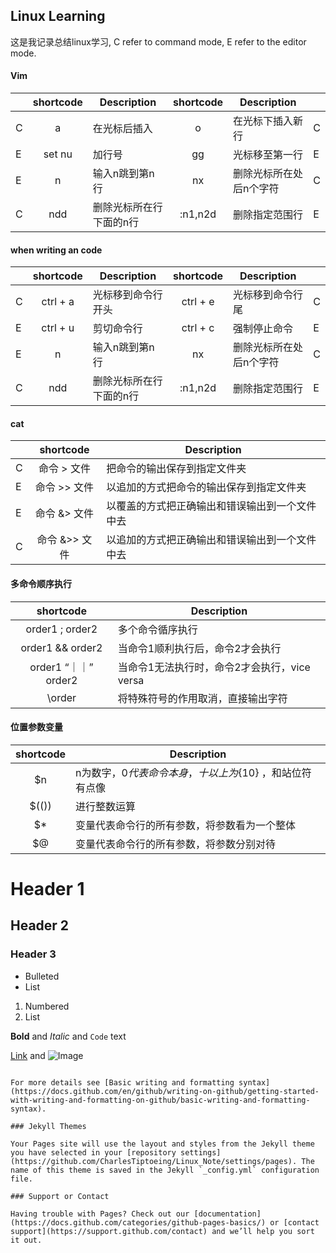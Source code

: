## Linux Learning

这是我记录总结linux学习, C refer to command mode, E refer to the editor mode.

#### Vim

| | shortcode | Description | shortcode | Description | |
| - | :-: | - | :-: | - | - |
| C | a | 在光标后插入 | o | 在光标下插入新行 | C |
| E | set nu | 加行号 | gg | 光标移至第一行 | E |
| E | n | 输入n跳到第n行 | nx | 删除光标所在处后n个字符 | C |
| C | ndd | 删除光标所在行下面的n行 | :n1,n2d | 删除指定范围行 | E |


#### when writing an code
| | shortcode | Description | shortcode | Description | |
| - | :-: | - | :-: | - | - |
| C | ctrl + a | 光标移到命令行开头 | ctrl + e | 光标移到命令行尾 | C |
| E | ctrl + u | 剪切命令行 | ctrl + c | 强制停止命令 | E |
| E | n | 输入n跳到第n行 | nx | 删除光标所在处后n个字符 | C |
| C | ndd | 删除光标所在行下面的n行 | :n1,n2d | 删除指定范围行 | E |

#### cat
| | shortcode | Description | 
| - | :-: | - | 
| C | 命令 > 文件 | 把命令的输出保存到指定文件夹 | 
| E | 命令 >> 文件 | 以追加的方式把命令的输出保存到指定文件夹 | 
| E | 命令 &> 文件 | 以覆盖的方式把正确输出和错误输出到一个文件中去 |
| C | 命令 &>> 文件 | 以追加的方式把正确输出和错误输出到一个文件中去 | 

#### 多命令顺序执行
| shortcode | Description | 
| :-: | - | 
| order1 ; order2 | 多个命令循序执行 | 
| order1 && order2 | 当命令1顺利执行后，命令2才会执行 | 
| order1 “｜｜” order2 | 当命令1无法执行时，命令2才会执行，vice versa |
| \order | 将特殊符号的作用取消，直接输出字符 |


#### 位置参数变量
| shortcode | Description | 
| :-: | - | 
| $n | n为数字，$0代表命令本身，十以上为${10} ，和站位符有点像| 
| $(()) | 进行整数运算| 
| $* | 变量代表命令行的所有参数，将参数看为一个整体 |
| $@ | 变量代表命令行的所有参数，将参数分别对待 |


# Header 1
## Header 2
### Header 3

- Bulleted
- List

1. Numbered
2. List

**Bold** and _Italic_ and `Code` text

[Link](url) and ![Image](src)
```

For more details see [Basic writing and formatting syntax](https://docs.github.com/en/github/writing-on-github/getting-started-with-writing-and-formatting-on-github/basic-writing-and-formatting-syntax).

### Jekyll Themes

Your Pages site will use the layout and styles from the Jekyll theme you have selected in your [repository settings](https://github.com/CharlesTiptoeing/Linux_Note/settings/pages). The name of this theme is saved in the Jekyll `_config.yml` configuration file.

### Support or Contact

Having trouble with Pages? Check out our [documentation](https://docs.github.com/categories/github-pages-basics/) or [contact support](https://support.github.com/contact) and we’ll help you sort it out.

